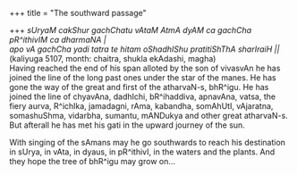 +++
title = "The southward passage"

+++
*sUryaM cakShur gachChatu vAtaM AtmA dyAM ca gachCha pR^ithivIM ca
dharmaNA |  
apo vA gachCha yadi tatra te hitam oShadhIShu pratitiShThA sharIraiH
||*  
(kaliyuga 5107, month: chaitra, shukla ekAdashi, magha)  
Having reached the end of his span alloted by the son of vivasvAn he has
joined the line of the long past ones under the star of the manes. He
has gone the way of the great and first of the atharvaN-s, bhR^igu. He
has joined the line of chyavAna, dadhIchi, bR^ihaddiva, apnavAna, vatsa,
the fiery aurva, R^ichIka, jamadagni, rAma, kabandha, somAhUtI,
vAjaratna, somashuShma, vidarbha, sumantu, mANDukya and other great
atharvaN-s. But afterall he has met his gati in the upward journey of
the sun.

With singing of the sAmans may he go southwards to reach his destination
in sUrya, in vAta, in dyaus, in pR^ithivI, in the waters and the plants.
And they hope the tree of bhR^igu may grow on…

